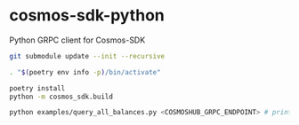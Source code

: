 # cosmos-sdk-python

Python GRPC client for Cosmos-SDK

```sh
git submodule update --init --recursive

. "$(poetry env info -p)/bin/activate"

poetry install
python -m cosmos_sdk.build

python examples/query_all_balances.py <COSMOSHUB_GRPC_ENDPOINT> # prints Binance validator balance
```
